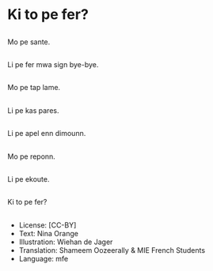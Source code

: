# Ki to pe fer?

##
Mo pe sante.

##
Li pe fer mwa sign bye-bye.

##
Mo pe tap lame.

##
Li pe kas pares.

##
Li pe apel enn dimounn.

##
Mo pe reponn.

##

Li pe ekoute.

##
Ki to pe fer?

##
* License: [CC-BY]
* Text: Nina Orange
* Illustration: Wiehan de Jager
* Translation: Shameem Oozeerally & MIE French Students
* Language: mfe
